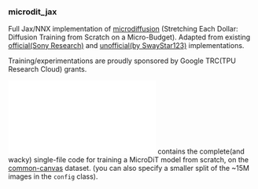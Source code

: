 ### microdit_jax

Full Jax/NNX implementation of [microdiffusion](https://arxiv.org/abs/2407.15811) (Stretching Each Dollar: Diffusion Training from Scratch on a Micro-Budget).
Adapted from existing [official(Sony Research)](https://github.com/SonyResearch/micro_diffusion) and [unofficial(by SwayStar123)](https://github.com/SwayStar123/microdiffusion) implementations.

Training/experimentations are proudly sponsored by Google TRC(TPU Research Cloud) grants.

![microdit_imagenet.py](microdit_imagenet.py) contains the complete(and wacky) single-file code for training a MicroDiT model from scratch, on the [common-canvas](https://huggingface.co/datasets/SwayStar123/preprocessed_commoncatalog-cc-by) dataset. (you can also specify a smaller split of the ~15M images in the `config` class).